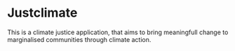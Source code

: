 # Justclimate
This is a climate justice application, that aims to bring meaningfull change to marginalised communities through climate action.